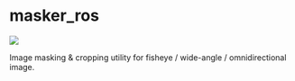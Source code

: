 # masker_ros

<a href="LICENSE" ><img src="https://img.shields.io/github/license/1487quantum/masker_ros?style=for-the-badge"/></a>

Image masking &amp; cropping utility for fisheye / wide-angle / omnidirectional image.
